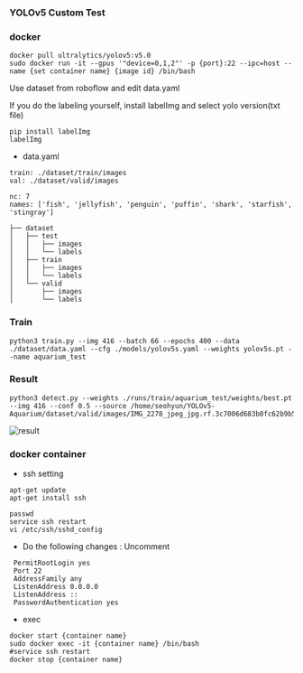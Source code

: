 ### YOLOv5 Custom Test

### docker 
```angular2html
docker pull ultralytics/yolov5:v5.0
sudo docker run -it --gpus '"device=0,1,2"' -p {port}:22 --ipc=host --name {set container name} {image id} /bin/bash
```

Use dataset from roboflow and edit data.yaml

If you do the labeling yourself, install labelImg and select yolo version(txt file)
  ```
  pip install labelImg
  labelImg
  ```

* data.yaml
```angular2html
train: ./dataset/train/images
val: ./dataset/valid/images

nc: 7
names: ['fish', 'jellyfish', 'penguin', 'puffin', 'shark', 'starfish', 'stingray']
```
```angular2html
├── dataset
│   ├── test
│   │   ├── images
│   │   └── labels
│   ├── train
│   │   ├── images
│   │   └── labels
│   └── valid
│       ├── images
│       └── labels
```

### Train
```angular2html
python3 train.py --img 416 --batch 66 --epochs 400 --data ./dataset/data.yaml --cfg ./models/yolov5s.yaml --weights yolov5s.pt --name aquarium_test
```

### Result 
```angular2html
python3 detect.py --weights ./runs/train/aquarium_test/weights/best.pt  --img 416 --conf 0.5 --source /home/seohyun/YOLOv5-Aquarium/dataset/valid/images/IMG_2278_jpeg_jpg.rf.3c7006d683b0fc62b9b5d84a2868c31c.jpg
```
![result](https://user-images.githubusercontent.com/68395698/121138582-cf057380-c872-11eb-8b11-0a54e2aef3aa.png)


### docker container 
* ssh setting
```angular2html
apt-get update
apt-get install ssh
```

```angular2html
passwd
service ssh restart
vi /etc/ssh/sshd_config
```
* Do the following changes : Uncomment
```
 PermitRootLogin yes
 Port 22
 AddressFamily any
 ListenAddress 0.0.0.0
 ListenAddress ::
 PasswordAuthentication yes
```

* exec
```angular2html
docker start {container name}
sudo docker exec -it {container name} /bin/bash
#service ssh restart
docker stop {container name}
```
